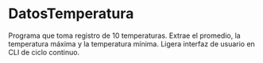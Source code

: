 # DatosTemperatura

Programa que toma registro de 10 temperaturas. Extrae el promedio, la temperatura máxima y la temperatura mínima. Ligera interfaz de usuario en CLI de ciclo continuo.
